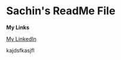 # Sachin's ReadMe File


**My Links**

[My LinkedIn](https://www.linkedin.com/in/webdevprashant)


kajdsfkasjfl